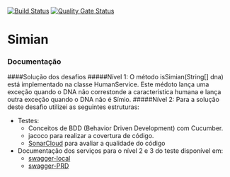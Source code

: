 [![Build Status](https://travis-ci.com/aryells/simian.svg?branch=master)](https://travis-ci.com/aryells/simian)
[![Quality Gate Status](https://sonarcloud.io/api/project_badges/measure?project=com.mercadolivre%3Asimian&metric=alert_status&token=1871ea73bdfcc9d0b1aa239b2fe8f81f0876f099)](https://sonarcloud.io/dashboard?id=com.mercadolivre%3Asimian)

# Simian 
### Documentação
####Solução dos desafios
#####Nível 1:
O método isSimian(String[] dna) está implementado na classe HumanService. 
Este médoto lança uma exceção quando o DNA não correstonde a caracteristica humana e lança outra exceção quando o DNA não é Símio.
#####Nível 2:
Para a solução deste desafio utilizei as seguintes estruturas:
 * Testes:
    * Conceitos de BDD (Behavior Driven Development) com Cucumber.
    * jacoco para realizar a covertura de código.
    * [SonarCloud](https://sonarcloud.io/) para avaliar a qualidade do código 
 * Documentação dos serviços para o nível 2 e 3 do teste disponível em:
    - [swagger-local](http://localhost:8080/swagger-ui.html)
    - [swagger-PRD](https://simian-274117.rj.r.appspot.com/swagger-ui.html)
